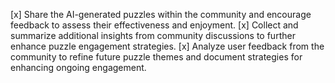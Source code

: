 [x] Share the AI-generated puzzles within the community and encourage feedback to assess their effectiveness and enjoyment.
[x] Collect and summarize additional insights from community discussions to further enhance puzzle engagement strategies.
[x] Analyze user feedback from the community to refine future puzzle themes and document strategies for enhancing ongoing engagement.